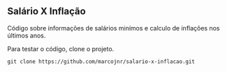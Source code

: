 ## Salário X Inflação

Código sobre informações de salários minímos e calculo de inflações nos últimos anos.

Para testar o código, clone o projeto.


    git clone https://github.com/marcojnr/salario-x-inflacao.git
